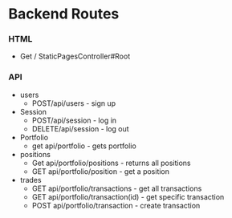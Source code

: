 # Backend Routes

### HTML ###
* Get / StaticPagesController#Root

### API ###
* users
  * POST/api/users - sign up
* Session
  * POST/api/session - log in
  * DELETE/api/session - log out
* Portfolio
  * get api/portfolio - gets portfolio
* positions  
  * Get api/portfolio/positions - returns all positions
  * GET api/portfolio/position - get a position  
* trades
  * GET api/portfolio/transactions - get all transactions
  * GET api/portfolio/transaction(id) - get specific transaction
  * POST api/portfolio/transaction - create transaction
